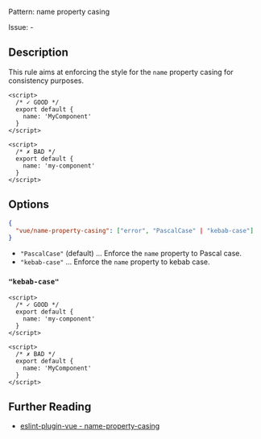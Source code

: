 Pattern: name property casing

Issue: -

## Description

This rule aims at enforcing the style for the `name` property casing for consistency purposes.

<eslint-code-block fix :rules="{'vue/name-property-casing': ['error']}">

```vue
<script>
  /* ✓ GOOD */
  export default {
    name: 'MyComponent'
  }
</script>
```

</eslint-code-block>

<eslint-code-block fix :rules="{'vue/name-property-casing': ['error']}">

```vue
<script>
  /* ✗ BAD */
  export default {
    name: 'my-component'
  }
</script>
```

</eslint-code-block>

## Options

```json
{
  "vue/name-property-casing": ["error", "PascalCase" | "kebab-case"]
}
```

- `"PascalCase"` (default) ... Enforce the `name` property to Pascal case.
- `"kebab-case"` ... Enforce the `name` property to kebab case.

### `"kebab-case"`

<eslint-code-block fix :rules="{'vue/name-property-casing': ['error', 'kebab-case']}">

```vue
<script>
  /* ✓ GOOD */
  export default {
    name: 'my-component'
  }
</script>
```

</eslint-code-block>

<eslint-code-block fix :rules="{'vue/name-property-casing': ['error', 'kebab-case']}">

```vue
<script>
  /* ✗ BAD */
  export default {
    name: 'MyComponent'
  }
</script>
```

</eslint-code-block>

## Further Reading

* [eslint-plugin-vue - name-property-casing](https://eslint.vuejs.org/rules/name-property-casing.html)
